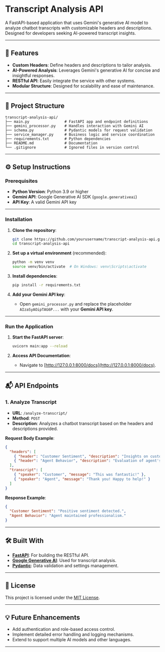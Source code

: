 # Transcript Analysis API

A FastAPI-based application that uses Gemini's generative AI model to analyze chatbot transcripts with customizable headers and descriptions. Designed for developers seeking AI-powered transcript insights.

---

## 🚀 Features
- **Custom Headers**: Define headers and descriptions to tailor analysis.
- **AI-Powered Analysis**: Leverages Gemini's generative AI for concise and insightful responses.
- **RESTful API**: Easily integrate the service with other systems.
- **Modular Structure**: Designed for scalability and ease of maintenance.

---

## 📂 Project Structure

```
transcript-analysis-api/
├── main.py                # FastAPI app and endpoint definitions
├── gemini_processor.py    # Handles interaction with Gemini AI
├── schema.py              # Pydantic models for request validation
├── service_manager.py     # Business logic and service coordination
├── requirements.txt       # Python dependencies
├── README.md              # Documentation
└── .gitignore             # Ignored files in version control
```

---

## ⚙️ Setup Instructions

### Prerequisites
- **Python Version**: Python 3.9 or higher
- **Gemini API**: Google Generative AI SDK (`google.generativeai`)
- **API Key**: A valid Gemini API key

---

### Installation

1. **Clone the repository**:
   ```bash
   git clone https://github.com/yourusername/transcript-analysis-api.git
   cd transcript-analysis-api
   ```

2. **Set up a virtual environment** (recommended):
   ```bash
   python -m venv venv
   source venv/bin/activate  # On Windows: venv\Scripts\activate
   ```

3. **Install dependencies**:
   ```bash
   pip install -r requirements.txt
   ```

4. **Add your Gemini API key**:
   - Open `gemini_processor.py` and replace the placeholder `AIzaSyAOipTAG6P...` with your **Gemini API key**.

---

### Run the Application

1. **Start the FastAPI server**:
   ```bash
   uvicorn main:app --reload
   ```

2. **Access API Documentation**:
   - Navigate to [http://127.0.0.1:8000/docs](http://127.0.0.1:8000/docs).

---

## 📬 API Endpoints

### 1. **Analyze Transcript**

- **URL**: `/analyze-transcript/`  
- **Method**: `POST`  
- **Description**: Analyzes a chatbot transcript based on the headers and descriptions provided.

**Request Body Example**:
```json
{
  "headers": [
    { "header": "Customer Sentiment", "description": "Insights on customer feelings and tone" },
    { "header": "Agent Behavior", "description": "Evaluation of agent's professionalism" }
  ],
  "transcript": [
    { "speaker": "Customer", "message": "This was fantastic!" },
    { "speaker": "Agent", "message": "Thank you! Happy to help!" }
  ]
}
```

**Response Example**:
```json
{
  "Customer Sentiment": "Positive sentiment detected.",
  "Agent Behavior": "Agent maintained professionalism."
}
```

---

## 🛠️ Built With
- **[FastAPI](https://fastapi.tiangolo.com/)**: For building the RESTful API.
- **[Google Generative AI](https://cloud.google.com/generative-ai/)**: Used for transcript analysis.
- **[Pydantic](https://pydantic-docs.helpmanual.io/)**: Data validation and settings management.

---

## 📝 License
This project is licensed under the [MIT License](LICENSE).

---

## 💡 Future Enhancements
- Add authentication and role-based access control.
- Implement detailed error handling and logging mechanisms.
- Extend to support multiple AI models and other languages.

---
